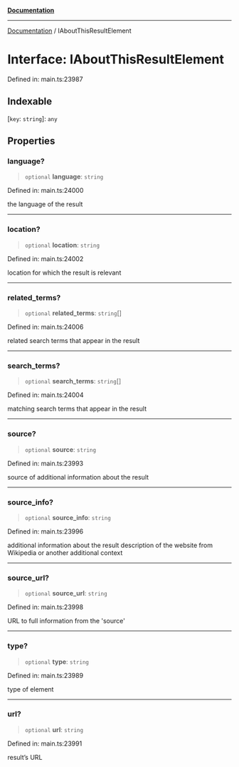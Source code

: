 [**Documentation**](../README.md)

***

[Documentation](../README.md) / IAboutThisResultElement

# Interface: IAboutThisResultElement

Defined in: main.ts:23987

## Indexable

\[`key`: `string`\]: `any`

## Properties

### language?

> `optional` **language**: `string`

Defined in: main.ts:24000

the language of the result

***

### location?

> `optional` **location**: `string`

Defined in: main.ts:24002

location for which the result is relevant

***

### related\_terms?

> `optional` **related\_terms**: `string`[]

Defined in: main.ts:24006

related search terms that appear in the result

***

### search\_terms?

> `optional` **search\_terms**: `string`[]

Defined in: main.ts:24004

matching search terms that appear in the result

***

### source?

> `optional` **source**: `string`

Defined in: main.ts:23993

source of additional information about the result

***

### source\_info?

> `optional` **source\_info**: `string`

Defined in: main.ts:23996

additional information about the result
description of the website from Wikipedia or another additional context

***

### source\_url?

> `optional` **source\_url**: `string`

Defined in: main.ts:23998

URL to full information from the 'source'

***

### type?

> `optional` **type**: `string`

Defined in: main.ts:23989

type of element

***

### url?

> `optional` **url**: `string`

Defined in: main.ts:23991

result’s URL
